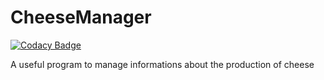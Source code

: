 # CheeseManager

[![Codacy Badge](https://api.codacy.com/project/badge/Grade/6f08290688fb4213921b8980d2616a91)](https://app.codacy.com/app/rob93c/CheeseManager?utm_source=github.com&utm_medium=referral&utm_content=rob93c/CheeseManager&utm_campaign=Badge_Grade_Dashboard)

A useful program to manage informations about the production of cheese
